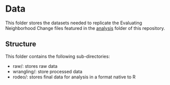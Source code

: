 # Data

This folder stores the datasets needed to replicate the Evaluating Neighborhood Change files featured in the [analysis](analysis) folder of this repository.

## Structure

This folder contains the following sub-directories:

- raw/: stores raw data
- wrangling/: store processed data
- rodeo/: stores final data for analysis in a format native to R

